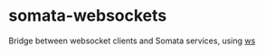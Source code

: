 # somata-websockets

Bridge between websocket clients and Somata services, using [ws](https://github.com/websockets/ws)
